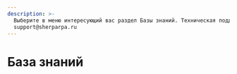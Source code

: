 ```yaml
---
description: >-
  Выберите в меню интересующий вас раздел Базы знаний. Техническая поддержка:
  support@sherparpa.ru
---
```


# База знаний

